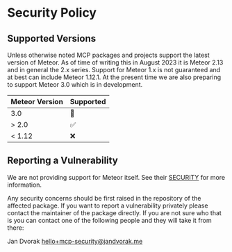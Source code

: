 # Security Policy

## Supported Versions

Unless otherwise noted MCP packages and projects support the latest version of Meteor.
As of time of writing this in August 2023 it is Meteor 2.13 and in general the 2.x series.
Support for Meteor 1.x is not guaranteed and at best can include Meteor 1.12.1.
At the present time we are also preparing to support Meteor 3.0 which is in development.

| Meteor Version | Supported          |
| -------------- | ------------------ |
| 3.0            | 🚧                 |
| > 2.0          | ✅                 |
| < 1.12         | ❌                 |

## Reporting a Vulnerability

We are not providing support for Meteor itself. See their [SECURITY](https://github.com/meteor/meteor/blob/devel/SECURITY.md) for more information.

Any security concerns should be first raised in the repository of the affected package.
If you want to report a vulnerability privately please contact the maintainer of the package directly.
If you are not sure who that is you can contact one of the following people and they will take it from there:

Jan Dvorak
hello+mcp-security@jandvorak.me

